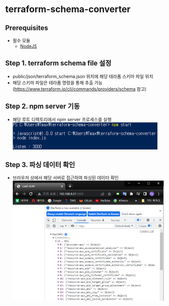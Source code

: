 # terraform-schema-converter

## Prerequisites
* 필수 모듈
  * [NodeJS](https://nodejs.org/ko/)

## Step 1. terraform schema file 설정
* public/json/terraform_schema.json 위치에 해당 테라폼 스키마 파일 위치
* 해당 스키마 파일은 테라폼 명령을 통해 추출 가능 (https://www.terraform.io/cli/commands/providers/schema 참고)

## Step 2. npm server 기동
* 해당 루트 디렉토리에서 npm server 프로세스를 실행
![image](figure/1_npm.png)

## Step 3. 파싱 데이터 확인
* 브라우저 상에서 해당 서버로 접근하여 파싱된 데이터 확인
![image](figure/2_Browser.png)
